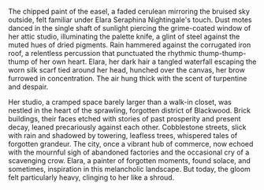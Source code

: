 The chipped paint of the easel, a faded cerulean mirroring the bruised sky outside, felt familiar under Elara Seraphina Nightingale's touch.  Dust motes danced in the single shaft of sunlight piercing the grime-coated window of her attic studio, illuminating the palette knife, a glint of steel against the muted hues of dried pigments.  Rain hammered against the corrugated iron roof, a relentless percussion that punctuated the rhythmic thump-thump-thump of her own heart.  Elara, her dark hair a tangled waterfall escaping the worn silk scarf tied around her head, hunched over the canvas, her brow furrowed in concentration.  The air hung thick with the scent of turpentine and despair.

Her studio, a cramped space barely larger than a walk-in closet, was nestled in the heart of the sprawling, forgotten district of Blackwood.  Brick buildings, their faces etched with stories of past prosperity and present decay, leaned precariously against each other.  Cobblestone streets, slick with rain and shadowed by towering, leafless trees, whispered tales of forgotten grandeur.  The city, once a vibrant hub of commerce, now echoed with the mournful sigh of abandoned factories and the occasional cry of a scavenging crow.  Elara, a painter of forgotten moments, found solace, and sometimes, inspiration in this melancholic landscape.  But today, the gloom felt particularly heavy, clinging to her like a shroud.

